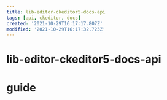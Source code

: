 ```yaml
---
title: lib-editor-ckeditor5-docs-api
tags: [api, ckeditor, docs]
created: '2021-10-29T16:17:17.807Z'
modified: '2021-10-29T16:17:32.723Z'
---
```


# lib-editor-ckeditor5-docs-api

# guide

